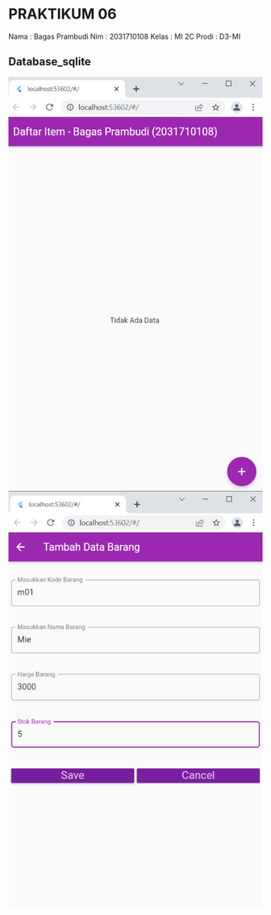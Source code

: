 # PRAKTIKUM 06

Nama : Bagas Prambudi 
Nim : 2031710108
Kelas : MI 2C 
Prodi : D3-MI

## Database_sqlite

![sebelum](img/sebelum.png)
![sesudah](img/sesudah.png)
